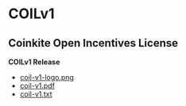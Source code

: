 # COILv1
## Coinkite Open Incentives License

**COILv1 Release**
 - [coil-v1-logo.png](/coil-v1-logo.png)
 - [coil-v1.pdf](/coil-v1.pdf)
 - [coil-v1.txt](/coil-v1.txt)
